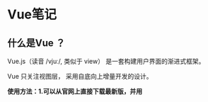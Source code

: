 # Vue笔记

## 什么是Vue ？

Vue.js（读音 /vjuː/, 类似于 view） 是一套构建用户界面的渐进式框架。

Vue 只关注视图层， 采用自底向上增量开发的设计。



**使用方法：1.可以从官网上直接下载最新版，并用<script>标签引入。**

2.使用**CDN**方法.

3.可以保存到本地用<script>标签引入。

4.**NPM**方法，NPM方法安装慢，比较复杂。



**What is SEO（Search Engine Optimization）：** 汉译为搜索引擎优化。是一种方式：利用搜索引擎的规则提高网站的在有关搜索引擎内的自然排名。目的是让其在行业内占据领先地位，获得品牌效益。



**SEO 流程图：**

<img src="./img/SEO.png" />



#### Vue SEO 优化方案：

**预渲染 SPA： **预渲染不仅可以优化 SEO 还可以解决首屏加载白屏问题。 使用 prereender-SPA-plugin 插件



**静态化： **



**Phantomjs： **针对网络爬虫做处理



**SSR 服务端渲染：** 服务端渲染就是在服务器发送到浏览器前，就将页面渲染上。





#### Vue模板语法：

Vue 使用了基于 HTML 的模板语法，允许开发者声明式地将 DOM 绑定至底层 Vue 实例的数据。

数据绑定最常见的形式就是使用 {{ }} 的文本插值{{...}} 标签的内容将会被替代为对应组件实例中 **message** 属性的值，如果 **message** 属性的值发生了改变，{{...}} 标签内容也会更新。如果不想改变标签的内容，可以通过使用 **v-once** 指令执行一次性地插值，当数据改变时，插值处的内容不会更新。
``` html
<span v-once>这个将不会改变: {{ message }}</span>
```

例如：

``` html js
<div id="hello-vue" class="demo">  
    {{ message }}
</div>
<script> 
    const HelloVueApp = {  
        data() {    
            return {  
                message: 'Hello Vue!!'     
            }
        }
    }
    Vue.createApp(HelloVueApp).mount('#hello-vue') 
</script>
```

***使用 v-html 指令用于输出 html 代码***

例如：
``` html js
<div id="example1" class="demo"> 
    <p>使用双大括号的文本插值: {{ rawHtml }}</p>
    <p>使用 v-html 指令: <span v-html="rawHtml"></span>
    </p>  
</div>
<script>
    const RenderHtmlApp = {
        data() {  
            return { 
                rawHtml: '<span style="color: red">这里会显示红色！</span>'       
            }
        }
    }
    Vue.createApp(RenderHtmlApp).mount('#example1')
</script> 
<!-- v-bind 指令用于绑定一个属性 -->
<div v-bind:id="dynamicId"></div>
```
#### Vue.js 都提供了完全的 JavaScript 表达式

表达式会在当前活动实例的数据作用域下作为 JavaScript 被解析。有个限制就是，每个绑定都只能包含单个表达式，所以下面的例子都不会生效:
``` html
<!--  这是语句，不是表达式：--> 	
{{ var a = 1 }}

<!-- 流控制也不会生效，请使用三元表达式 --> 
{{ if (ok) { return message } }}
```
##### 指令：

指令是带有 v- 前缀的特殊属性。

指令用于在表达式的值改变时，将某些行为应用到 DOM 上。如下例子：
``` html js
<div id="app"> 
    <p v-if="seen">现在你看到我了</p>  
</div>
<script> 
    const app = { 
        data() { 
            return {
                seen: true /* 改为false，信息就无法显示 */ 
            }
        }
    }
    Vue.createApp(app).mount('#app')  
</script>
```
这里， v-if 指令将根据表达式 seen 的值( true 或 false )来决定是否插入 p 元素。

另外还有其它很多指令，每个都有特殊的功能。例如，v-for 指令可以绑定数组的数据来渲染一个项目列表。

##### 参数：

参数在指令后以冒号指明。例如， v-bind 指令被用来响应地更新 HTML 属性：

在这里 href 是参数，告知 v-bind 指令将该元素的 href 属性与表达式 url 的值绑定。

另一个例子是 v-on 指令，它用于监听 DOM 事件：
```html
<!-- 完整语法 -->
<a v-on:click="doSomething"> ... </a>

<!-- 缩写 --> 	
<a @click="doSomething"> ... </a>  

<!-- 动态参数的缩写 (2.6.0+) -->
<a @[event]="doSomething"> ... </a>
```

##### Vue条件语句：

v-if=" 条件 "  

v-else-if=" 条件 "

v-else

v-show=" 条件 "

v-show 与 v-if 的区别：

​					**相同点：v-if与v-show都可以动态控制dom元素显示隐藏**

​					**不同点：v-if显示隐藏是将dom元素整个添加或删除，而v-show隐藏则是为该元素添加css--display:none，dom元素还在。**



**v-once的作用: 只渲染元素和组件一次。随后的重新渲染，元素/组件及其所有的子节点将被视为静态内容并跳过。这可以用于优化更新性能。**





**Vue循环语句：**

​			v-for 指令需要以 **site in sites** 形式的特殊语法， sites 是源数据数组并且 site 是数组元素迭代的别名。

例如：
``` html
<div id="app">
    <ol>  
        <li v-for="site in sites">
            {{ site.text }}
        </li> 
    </ol>
</div> 
<script> 
    const app = {  
        data() {   
            return {
                sites: [  
                    { text: 'Google' },
                    { text: 'Runoob' },   
                    { text: 'Taobao' }  
                ]
            }
        }
    }
    Vue.createApp(app).mount('#app') 
</script>
```
v-for 还支持一个可选的第二个参数；也支持第三个参数

第一个参数是值，第二个是键名，第三个是索引名。



#### Vue组件： 

在这里，可以将 #app 元素认为是父组件的模板，它就是起着父组件的作用，

<hello word /> 为子组件。

数据是通过在父组件中的 <input /> 获得，然后通过 子组件的 v-bind 方法，传给了子组件。

此时子组件 <hello wrod /> 内部获得了 mymessage 数据，将其通过模板渲染到页面上。

template 属性只是作为一个模板，显示数据，本身不是组件。

简而言之，子组件在父组件的 template 属性或者是模板中。此处 整个 #app 元素作为父组件的模板， <hello wrod/> 在其中渲染，所以 <hello word /> 为子组件。



##### 父组件向子组件传值:

一般会在子组件里面定义props来做接收，这是比较常见的情况

**父组件：**

``` vue
<template>  
<div>
    <div>我是父组件</div>  
    <div>我发送给第一个组件的信息是:{{msg}}</div> 
    <div>
        <div id="child1">    
            <ChildOne :msg="msg" />     
	    </div>   
    </div> 
</div>
</template> 
<script> 
    import ChildOne from "../components/children1"; 
    import ChildTwo from "../components/children2"; 
    export default {  
        components: {   
            ChildOne,
            ChildTwo  
        },  
        data() { 
            return { 
                msg: "我是父组件，我给你发消息",     
            };
        }
    };
</script>
```
可以看到我在第一个子组件上面传入了一个msg,那么在子组件上就需要定义一个msg用来接收传进来的参数

**子组件：**
``` vue
<template> 
<div>  
    <div id="title">我是第一个子组件</div>   
    <div>我接受到的父组件的消息是：{{msg}}</div>
</div>
</template>
<script> export default {
        props: {    
            msg: {   
                type: String
            }
        }
    };
</script>
```
##### 子组件向父组件传值：

这时候就需要利用vue中的$emit将想要传递的值通过函数的形式传出，在父组件接收

this.$emit(arg1,arg2) arg1:方法名字，arg2:要传出的值

**子组件：**
``` vue
<template> 
<div>
    <div id="title">我是第二个子组件</div>    
    <div>我要发送给父组件的值：{{msg}}</div>
    <button @click="toParent">向父组件发送信息</button> 
</div>
</template>
<script> 
    export default {  
        data() {  
            return {   
                msg: "我是第二组件，我要给父组件传值", 
            };
        },
        methods: {   
            toParent() { 
                this.$emit("toParent", this.msg); 
            }
        }
    };
</script>
```
我在button上绑定了一个点击事件，函数里面传出了一个方法名为toParent的方法，这时候我们就要去父组件接收这个函数，它会带一个返回值，这个返回值就是我们需要从子组件传的值。

**父组件:**
``` vue
<template>   
<div>   
    <div>我是父组件</div>   
    <div>我即将接收第二组件传值是：{{child2Msg}}</div>   
    <div>    
        <div id="child2"> 
            <ChildTwo @toParent="getMag" />   
	    </div>  
    </div>  
</div>
</template> 
<script>
    import ChildOne from "../components/children1"; 
    import ChildTwo from "../components/children2";
    export default {  
        components: {   
            ChildOne, 
            ChildTwo 
        },
        data() {  
            return {  
                child2Msg: "" 
            };
        },
        methods: {   
            getMag(msg) {     
                this.child2Msg = msg;     
            }
        }
    };
</script>
```
<span style="font-weight:bold;color:red;font-style:italic;"> 组件（Component）是 Vue.js 最强大的功能之一。</span>

组件可以扩展 HTML 元素，封装可重用的代码。

组件系统让我们可以用独立可复用的小组件来构建大型应用，几乎任意类型的应用的界面都可以抽象为一个组件树：



每个 Vue 应用都是通过用 createApp 函数创建的，传递给 createApp 的选项用于配置根组件。当我们挂载应用时，该组件被用作渲染的起点。一个应用需要被挂载到一个 DOM 元素中。
``` html
<!-- 实例：我们将 Vue 应用挂载到 -->
<div id="app"></div> <!-- 应该传入 #app：-->

<script>
const RootComponent = { /* 选项 */ } 		
const app = Vue.createApp(RootComponent) 		  
const vm = app.mount('#app')


//注册一个全局组件语法格式：
const app = Vue.createApp({...}) 			
app.component('my-component-name', {})

</script>
//一个简单Vue组件的实例：
<div id="app">   
    <runoob></runoob>
</div> 
<script> 
    // 创建一个Vue 应用 
    const app = Vue.createApp({}) 
    // 定义一个名为 runoob的新全局组件 
    app.component('runoob', { 
        template: '<h1>自定义组件!</h1>'
    }) 
    app.mount('#app')  

//接下来我们再注册一个 button-counter 组件，在每次点击后，计数器会加 1:
// 创建一个Vue 应用 
    const app = Vue.createApp({}) 
// 定义一个名为 button-counter 的新全局组件 
    app.component('button-counter', { 
        data() {  
            return {  
                count: 0  
            }
        },
        template: `   <button @click="count++">    点了 {{ count }} 次！   </button>`
    })
    app.mount('#app') 
</script>
```
组件可以重复使用；



#### Vue 修饰符：
修饰符是以半角句号 . 指明的特殊后缀，用于指出一个指令应该以特殊方式绑定。例如，**.prevent** 修饰符告诉 v-on 指令对于触发的事件调用**event.preventDefault()**：
``` html
<form v-on:submit.prevent="onSubmit"></form>
```
##### 事件修饰符：

在事件处理程序中调用 event.preventDefault() 或 event.stopPropagation() 是非常常见的需求。尽管我们可以在方法中轻松实现这点，但更好的方式是：方法只有纯粹的数据逻辑，而不是去处理 DOM 事件细节。

为了解决这个问题。vue.js 为 v-on 提供了**事件修饰符。**修示符是由点开头的指令后缀来表示的。



*使用修饰符时，顺序很重要；相应的代码会以同样的顺序产生。因此，用 `v-on:click.prevent.self` 会阻止**所有的点击**，而 `v-on:click.self.prevent` 只会阻止对元素自身的点击。*

``` html
.stop   <!-- 阻止单击事件继续传播 -->
<a v-on:click.stop="doThis" ></a>

.prevent  <!--提交事件不再重载页面 -->
<form v-on:submit.prevent="onSubmit" ></form> 
<form v-on:submit.prevent ></form> 

<!--修饰符可以连串-->
<form v-on:click.submit.prevent="onSubmit" ></form>

<!--只有修饰符 -->

.captrue <!-- 添加事件监听器时使用事件捕获模式  即内部元素出发的事件先在处理，然后才交由内部元素进行处理 -->
<div v-on:click.capture="doThis" >...</div>

.self <!--只当event.target是当前元素自身时触发处理函数  即使事件不是从内部元素触发的-->
<div v-on:click.self="doThis"></div>

.once <!--点击事件只会触发一次-->
<a v-on:click.once="doThis" ></a>

.passive <!--Vue 还对应 addEventListener 中的 passive 选项提供了 .passive 修饰符-->
<!--滚动事件的默认行为（即滚动行为）将会立即触发-->
<!--而不会等待 onScroll 完成-->
<!--这其中包含 event.preventDefault() 的情况-->
<div v-on:click.scroll.passive="onScroll" ></div>

<!--
这个 .passive 修饰符尤其能够提升移动端的性能。
不要把 .passive 和 .prevent 一起使用，因为.prevent将会被忽略，同时浏览器可能会向你展示一个警告。请记住，.passive会告诉浏览器不想被阻止事件的默认行为。
-->
```
##### 按键修饰符：

在监听键盘事件时，我们经常需要检查详细的按键。Vue允许 v-on 在监听键盘事件时添加按键修饰符：

```html
<!--只有在 key 是 Enter 时调用 vm.submit()-->
<input v-on:keyup.enter="submit" />

<!--您可以直接将 KeyboardEvent.key 暴露的任意有效按键名转换为 kebab-case 来作为修饰符。-->
<input v-on:keyup.page-down="onPageDown" />
<!--在上述示例中，处理函数只会在 $event.key 等于 PageDown 时会被调用。-->

<!--keyCode attribute 也是允许的-->
<input v-on:keyup.13="submit" />

<!--为了在必要的情况下支持就浏览器，Vue提供了绝大多数常用的按键码的别名-->
.enter
.tab
.delete <!--捕获“删除”和“退格”键-->
.esc
.space
.up
.down
.left，
.right
<!--有一些按键（.esc以及所有的方向键）在IE9中有不同的 key 值，如果你想支持IE9，这些内置别名应该是首选-->
```

你还可以通过全局的 config.keyCode 对象[自定义按键修饰符别名](https://cn.vuejs.org/v2/api/#keyCodes)：

```js
//可以使用 'v-on:keyup.f1'
Vue.config.keyCode.f1 = 112
```



#### Js本地储存localStorage:

一.简介

　　localStorage会可以将第一次请求的数据直接存储到本地，这个相当于一个**5M**大小的针对于前端页面的数据库

　　 ——注意：在**IE8**以上的IE版本才支持localStorage这个属性。localStorage属于**永久性存储**，如果存储内容多的话会消耗内存空间，会导致页面变卡。

 

二.具体使用方式如下：
``` js
// localStorage - 没有时间限制的数据存储 　　
var arr=[1,2,3];
localStorage.setItem("temp",arr);           //存入 参数： 1.调用的值 2.所要存入的数据 
console.log(localStorage.getItem("temp"));  //输出

//清空 localStorage
localStorage.clear(); 

//删除键值对
localStorage.removeItem("arr");　　

//注意：存入的数据只能以 字符串 形式存入。
```
三.提供转JOSN数据方法：
```json
//JSON对象转JSON字符串
var obj = {"a": 1,"b": 2};
    obj = JSON.stringify(obj); //转化为JSON字符串
　　localStorage.setItem("temp2", obj);
　　//JSON字符串转JSON对象
　　obj = JSON.parse(localStorage.getItem("temp2"));
```



#### H-UI概述：

子《道德经》曰：道生一，一生二，二生三，三生万物。

H-ui前端框架将带你从点、线、面、体去剖析前端中的道！

**点：**html标签、css属性、js语法

**线：**由HTML+css+js 开发的组件、模块

**面：**由组件组合起来的页面

**体：**由多个页面组合起来的网站系统

#### 生命周期钩子函数：

beforeCreate：创建之前状态

created：创建完成状态

beforeMount：挂载之前状态

mounted：挂载结束状态

beforeUpdate：数据更新之前状态

updated：数据更新完成状态

beforeDestroy：销毁之前状态

destroyed：销毁之后状态

![img](https://cn.vuejs.org/images/lifecycle.png)

## VueX状态管理：

**概念**：Vuex 是一个专为 Vue.js 应用程序开发的状态管理模式。它采用集中式存储管理应用的所有组件的状态，并以相应的规则保证状态以一种可预测的方式发生变化。

**应用场景**：Vue多个组件之间需要共享数据或状态。

Vuex有几个核心概念：State、Getters、Mutations、Actions、Modules。

 <img src="img/flow.png"/>

State：存储状态数据

Getters：从状态数据派生数据，相当于State的计算属性。（加工state成员给外界）

Mutations：存储用于同步更改状态数据的方法，默认传入的参数为state。（state成员操作）

Actions：存储用于异步更改状态数据，但不是直接更改，而是通过触发Mutation方法实现，默认参数为context。（异步操作）

Modules：Vuex模块化。（模块化状态管理）

<img src="img/vuex.png"/>



#### vux 用法：

```js
//全局注册 在main.js中
import App from './App'
import store from '封装的state.js'

const app = new Vue({
    store,
    ...App
})

//在组件中使用
this.$store.state.data = '新值'

//在state.js中封装
import vuex from "vuex"
export default Vuex.Store({
    state:{
        //状态 数据
    },
    getters:{
        //计算sate派生数据
    },
    mutations:{
    	//同步修改state数据
	},
    actions:{
        //可以异步提交mutations
    },
    modules{
       //模块化管理vuex
	},
})
```







#### 混入数据：

``` js
// 全局注册 在main.js里
import mixin from './mixin/mixin.js' 
Vue.mixin(mixin) 

// 局部注册 在其他vue页面
import mixin from './mixin/mixin.js'
mixins: [mixin]
```
#### 路由守卫：
``` js
router.beforeEach((to, from, next) => {
    console.log(to, from);
    next() 
})
router.afterEach((to, from) => {
    console.log(to, from);
})
```
#### 路由跳转：
``` js
this.$router.push("/about"); 
this.$router.push({  
    name: "About", 
    query: {  
        id: 123  
    }
})
this.$router.push({  
    name: "About",
    params: { 
        id: 123 
    }
})

// 接受路由跳转的值
this.$route.params 
this.$route.query 
this.$router.replace("/about")
this.$router.go(n); //n 1 || n-1
```
``` vue
标签使用
<router-link :to="{ name: 'About', query: { id: 123 } }">Query跳转 </router-link>
<router-link :to="{ name: 'About', params: { id: 123 } }">Params跳转</router-link>
```
#### 插槽，具名插槽：
``` vue
<slot></slot>
<slot name="t1"></slot>
<template #t1>haha</template>
```
##### $forceUpdate()的作用：

迫使 Vue 实例重新渲染。注意它仅仅影响实例本身和插入插槽内容的子组件，而不是所有子组件。调用强制更新方法this.$forceUpdate()会更新视图和数据，触发updated生命周期。

##### $nextTick()：

将回调延迟到下次 DOM 更新循环之后执行。在修改数据之后立即使用它，然后等待 DOM 更新。它跟全局方法 Vue.nextTick 一样，不同的          是回调的 this 自动绑定到调用它的实例上。



**nextTick(); 实现思路：**

1. 准备一个任务队列，可以是数组或是微任务队列
2. 封装一个函数，接受回调函数作为参数
3. 在这个函数内部，把回调推入任务队列
4. 在当前调用栈执行完后，从任务队列中弹出函数执行次数

```js
// 实现代码
let callbacks = [];
function flusCallbacks() {
    callbacks.forEach(cb => cb());
    callbacks = [];
}
function $nextTick(cb) {
    callbacks.push(cb);
    queuMicrotask(flusCallbacks);
}
```



#### $ref：

ref 被用来给元素或子组件注册引用信息。引用信息将会注册在父组件的 $refs 对象上如果在普通的 DOM 元素上使用，引用指向的就是 DOM 元素；如果用在子组件上，引用就直向子组件

```html
<p ref='p' > </p>
this.$refs.p     <!--- 这个就是DOM元素 -->

<child-components ref="child"> </child-components>
this.$refs.child  <!-- 而这个就是指向子组件 -->
```



#### 过滤器：
``` js
// 局部过滤器
filters: { 
    setText(res) {   
        if (!res) {  
            return 123; 
        }
        return res  
    },
},
    
// 全局过滤器 
    Vue.filter("capitalize", function(res) {
        if (!res) {  
            return 123;
        }
        return res;
    });
// 批量注册全局过滤器 
// 全局过滤器 
import * as filters from "./filters"; 
Object.keys(filters).forEach((key) => { 
    Vue.filter(key, filters[key]);
});
```


### Axios：

易用、简洁且高效的http库

``` js
// Axios 是一个基于 promise 的 HTTP 库，可以用在浏览器和 node.js 中。 一般应用于，前后端通讯 
// vue 使用 npm 安装 axios 
npm install axios
npm install --save axios vue-axios

//引用&使用 
axios import axios from 'axios'
import VueAxios from 'vue-axios'
Vue.use(VueAxios,axios)

//GET请求传参数
this.axios.get("https://api.datoukang.top/api",{
 params:{
 	   id:1
   }
}).then((response)=>{
          console.log(response)
})

//POST请求传参数
this.axios.post("https://api.datoukang.top/api",{
    id:1
}).then((response)=>{
    console.log(response)
})

//拦截器 
//请求之前执行 
axios.interceptors.request.use(
    config => {
        config.data = "data";    
        config.headers = {   
            'Content-Type': 'application/x-www-form-urlencoded'
        }
        return config;
    },
    error => {  
        return Promise.reject(error);  
    } 
);

//请求之后执行 
axios.interceptors.response.use(response => {  	
    //请求成功后得到的数据    
    return response 
}, err => {    
    if (err && err.response) {
        //err.response.status
    } else { 
        //连接到服务器失败    
    }
    return Promise.resolve(err.response)
})
```
##### Axios 封装：
``` js
// Promise 
function test() { 
    return new Promise((resolve, reject) => {
        //当异步代码执行成功时，我们才会调用resolve(...), 当异步代码失败时就会调用reject(...)  
        setTimeout(() => {      
            resolve("哈哈哈哈");    
        }, 2000);  
    });
} 
async function helloAsync() { 
    var x = await test();
    return x; 
}
helloAsync().then((v) => {  
    console.log(v);
});
//axios.defaults.timeout = 5000; 规定请求超时的时间 
//axios.defaults.baseURL = ''; 配置域名
try { 
    console.log(msg);
} catch (error) { 
    console.log(123); 
}
```
##### 自定义指令：

第一个参数是指令名称，第二个参数是钩子函数

 钩子函数有：

- **bind**：只调用一次，指令第一次绑定到元素时调用。在这里可以进行一次性的初始化设置。
- **inserted**：被绑定元素插入父节点时调用 (仅保证父节点存在，但不一定已被插入文档中)。
- **update**：所在组件的 VNode 更新时调用，但是可能发生在其子 VNode 更新之前。指令的值可能发生了改变，也可能没有。但是你可以通过比较更新前后的值来忽略不必要的模板更新 (详细的钩子函数参数见下)。

**bind** 和 **inserted** 

共同点：dom 插入会调用，bind 在 inserted 之前。

不同点：bind 时父节点为 null ，inserted 时父节点存在。

bind 是在 dom 树绘制之前调用 ；inserted 是在 dom 树绘制后调用



**全局注册：**
``` js
// 注册一个全局自定义指令 
v-focus Vue.directive('focus', { 
    // 当绑定元素插入到 DOM 中。  
    inserted: function (el) {
        // 聚焦元素    
        el.focus()
    }
})

//局部注册： 
directives: {
    focus: {
        // 指令的定义    
        inserted: function (el) {
            el.focus()
        }
    }
}
```
使用如下：
``` html
<input v-focus>
```
#### Vue-cli脚手架：

  Vue CLI 是一个基于 Vue.js 进行快速开发的完整系统，脚手架顾名思义就是搭建工程的一个工具，脚手架有很多，vue-cli是其中的一种。用来帮助快速的搭建vue的开发环境。



在安装之前需要安装node.js

``` shell
#安装：
npm install -g @vue/cli 
#或
yarn global add @vue/cli 

# 升级: 
npm update -g @vue/cli 
#或
yarn global upgrade --latest @vue/cli 

#图形化创建 vue 项目 
vue ui 

#默认配置 运行项目指令
npm run serve      #在项目 根目录 cmd  

#默认配置 打包项目指令
npm run build      # 会在根目录生成一个 dist 文件夹


```
## Vue3 Setup():

在 setup() 内部，this 不是该活跃实例的引用，因为 setup() 是在解析其它组件选项之前被调用的，所以 setup() 内部的 this 的行为与其它选项中的 this 完全不同。这使得 setup() 在和其它选项式 API 一起使用时可能会导致混淆。

``` js
setup(props,context,){    
    //props 是响应式的，不能使用 ES6 解构,    
    //如果需要解构 prop，可以通过使用 setup 函数中的 toRefs 来安全地完成此操作     c
    onst { title } = toRefs(props) 
    console.log(title.value)
}
```



### Vue Keep-alive：

1. 一般结合路由和动态组件一起使用，用于缓存组件；
2. 提供 include 和 exclude 属性，两者都支持字符串或正则表达式，include 表示只有名称匹配的组件会被缓存 exclude 表示任何名称匹配的组件都不会被缓存，其中 exclude 的优先级比 include 的高；
3. 对应两个钩子函数 activated 和 deactivated，当组件被激活时，触发钩子函数 activated，当组件被移除时，触发钩子函数 deactivated 。

```vue
<keep-alive>
区域内的值会缓存
</keep-alive>
```



### Vue Cli Watch：

侦听器

```js
watch:{
   //监听 路由
  "$route"(e){
     console.log(e);
   }
 }
```



### Vue 导出引入：

**export default：** vue 前端导出 用 import .. from 引入；

**module.export:** node 导出模块 用 require() 引入；



#### 封装接口：

封装一个 request.js 方法



### 运行打包后的 vue 项目：

```shell
#安装 serve
npm install serve -g

#使用 serve
serve 打包后的文件 -s
```

